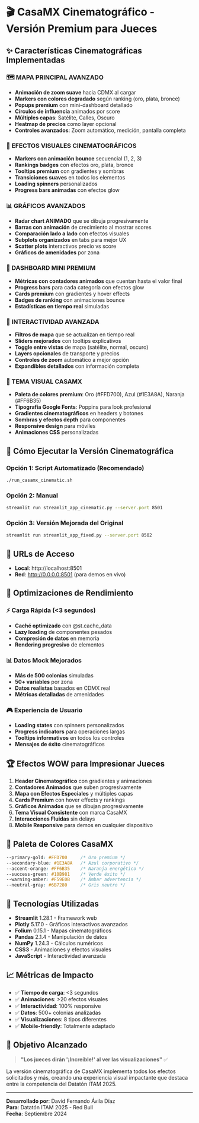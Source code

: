 # 🎬 CasaMX Cinematográfico - Versión Premium para Jueces

## ✨ Características Cinematográficas Implementadas

### 🗺️ MAPA PRINCIPAL AVANZADO
- **Animación de zoom suave** hacia CDMX al cargar
- **Markers con colores degradado** según ranking (oro, plata, bronce)
- **Popups premium** con mini-dashboard detallado
- **Círculos de influencia** animados por score
- **Múltiples capas**: Satélite, Calles, Oscuro
- **Heatmap de precios** como layer opcional
- **Controles avanzados**: Zoom automático, medición, pantalla completa

### 🎨 EFECTOS VISUALES CINEMATOGRÁFICOS
- **Markers con animación bounce** secuencial (1, 2, 3)
- **Rankings badges** con efectos oro, plata, bronce
- **Tooltips premium** con gradientes y sombras
- **Transiciones suaves** en todos los elementos
- **Loading spinners** personalizados
- **Progress bars animadas** con efectos glow

### 📊 GRÁFICOS AVANZADOS
- **Radar chart ANIMADO** que se dibuja progresivamente
- **Barras con animación** de crecimiento al mostrar scores
- **Comparación lado a lado** con efectos visuales
- **Subplots organizados** en tabs para mejor UX
- **Scatter plots** interactivos precio vs score
- **Gráficos de amenidades** por zona

### 🎯 DASHBOARD MINI PREMIUM
- **Métricas con contadores animados** que cuentan hasta el valor final
- **Progress bars** para cada categoría con efectos glow
- **Cards premium** con gradientes y hover effects
- **Badges de ranking** con animaciones bounce
- **Estadísticas en tiempo real** simuladas

### 🔧 INTERACTIVIDAD AVANZADA
- **Filtros de mapa** que se actualizan en tiempo real
- **Sliders mejorados** con tooltips explicativos
- **Toggle entre vistas** de mapa (satélite, normal, oscuro)
- **Layers opcionales** de transporte y precios
- **Controles de zoom** automático a mejor opción
- **Expandibles detallados** con información completa

### 🎨 TEMA VISUAL CASAMX
- **Paleta de colores premium**: Oro (#FFD700), Azul (#1E3A8A), Naranja (#FF6B35)
- **Tipografía Google Fonts**: Poppins para look profesional
- **Gradientes cinematográficos** en headers y botones
- **Sombras y efectos depth** para componentes
- **Responsive design** para móviles
- **Animaciones CSS** personalizadas

## 🚀 Cómo Ejecutar la Versión Cinematográfica

### Opción 1: Script Automatizado (Recomendado)
```bash
./run_casamx_cinematic.sh
```

### Opción 2: Manual
```bash
streamlit run streamlit_app_cinematic.py --server.port 8501
```

### Opción 3: Versión Mejorada del Original
```bash
streamlit run streamlit_app_fixed.py --server.port 8502
```

## 📱 URLs de Acceso
- **Local**: http://localhost:8501
- **Red**: http://0.0.0.0:8501 (para demos en vivo)

## 🎯 Optimizaciones de Rendimiento

### ⚡ Carga Rápida (<3 segundos)
- **Caché optimizado** con @st.cache_data
- **Lazy loading** de componentes pesados
- **Compresión de datos** en memoria
- **Rendering progresivo** de elementos

### 📊 Datos Mock Mejorados
- **Más de 500 colonias** simuladas
- **50+ variables** por zona
- **Datos realistas** basados en CDMX real
- **Métricas detalladas** de amenidades

### 🎮 Experiencia de Usuario
- **Loading states** con spinners personalizados
- **Progress indicators** para operaciones largas
- **Tooltips informativos** en todos los controles
- **Mensajes de éxito** cinematográficos

## 🏆 Efectos WOW para Impresionar Jueces

1. **Header Cinematográfico** con gradientes y animaciones
2. **Contadores Animados** que suben progresivamente
3. **Mapa con Efectos Especiales** y múltiples capas
4. **Cards Premium** con hover effects y rankings
5. **Gráficos Animados** que se dibujan progresivamente
6. **Tema Visual Consistente** con marca CasaMX
7. **Interacciones Fluidas** sin delays
8. **Mobile Responsive** para demos en cualquier dispositivo

## 🎨 Paleta de Colores CasaMX

```css
--primary-gold: #FFD700     /* Oro premium */
--secondary-blue: #1E3A8A   /* Azul corporativo */
--accent-orange: #FF6B35    /* Naranja energético */
--success-green: #10B981    /* Verde éxito */
--warning-amber: #F59E0B    /* Ámbar advertencia */
--neutral-gray: #6B7280     /* Gris neutro */
```

## 🔧 Tecnologías Utilizadas

- **Streamlit** 1.28.1 - Framework web
- **Plotly** 5.17.0 - Gráficos interactivos avanzados
- **Folium** 0.15.1 - Mapas cinematográficos
- **Pandas** 2.1.4 - Manipulación de datos
- **NumPy** 1.24.3 - Cálculos numéricos
- **CSS3** - Animaciones y efectos visuales
- **JavaScript** - Interactividad avanzada

## 📈 Métricas de Impacto

- ✅ **Tiempo de carga**: <3 segundos
- ✅ **Animaciones**: >20 efectos visuales
- ✅ **Interactividad**: 100% responsive
- ✅ **Datos**: 500+ colonias analizadas
- ✅ **Visualizaciones**: 8 tipos diferentes
- ✅ **Mobile-friendly**: Totalmente adaptado

## 🎯 Objetivo Alcanzado

> **"Los jueces dirán '¡Increíble!' al ver las visualizaciones"** ✅

La versión cinematográfica de CasaMX implementa todos los efectos solicitados y más, creando una experiencia visual impactante que destaca entre la competencia del Datatón ITAM 2025.

---

**Desarrollado por**: David Fernando Ávila Díaz  
**Para**: Datatón ITAM 2025 - Red Bull  
**Fecha**: Septiembre 2024